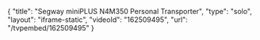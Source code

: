 {
    "title": "Segway miniPLUS N4M350 Personal Transporter",
    "type": "solo",
    "layout": "iframe-static",
    "videoId": "162509495",
    "url": "\/tvpembed\/162509495"
}